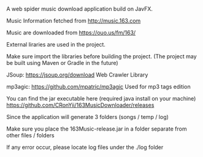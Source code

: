 A web spider music download application build on JavFX.

Music Information fetched from http://music.163.com

Music are downloaded from https://ouo.us/fm/163/

External liraries are used in the project.

Make sure import the libraries before building the project. (The project may be built using Maven or Gradle in the future)

JSoup: https://jsoup.org/download Web Crawler Library

mp3agic: https://github.com/mpatric/mp3agic Used for mp3 tags edition

You can find the jar executable here (required java install on your machine)
https://github.com/CRonYii/163MusicDownloader/releases

Since the application will generate 3 folders (songs / temp / log)

Make sure you place the 163Music-release.jar in a folder separate from other files / folders

If any error occur, please locate log files under the ./log folder


